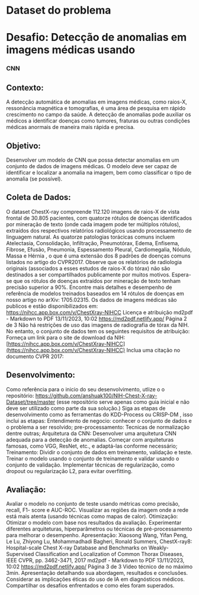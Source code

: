 # Dataset do problema
# Desafio: Detecção de anomalias em imagens médicas usando
### CNN
## Contexto:
A detecção automática de anomalias em imagens médicas, como raios-X, ressonância magnética e tomografias, é uma área de pesquisa em rápido crescimento no campo da saúde. A
detecção de anomalias pode auxiliar os médicos a identificar doenças como tumores, fraturas ou outras condições médicas anormais de maneira mais rápida e precisa.

## Objetivo:
Desenvolver um modelo de CNN que possa detectar anomalias em um conjunto de dados de
imagens médicas. O modelo deve ser capaz de identificar e localizar a anomalia na imagem,
bem como classificar o tipo de anomalia (se possível).
## Coleta de Dados:
O dataset ChestX-ray compreende 112.120 imagens de raios-X de vista frontal de 30.805 pacientes, com quatorze rótulos de doenças identificados por mineração de texto (onde cada
imagem pode ter múltiplos rótulos), extraídos dos respectivos relatórios radiológicos usando processamento de linguagem natural. As quatorze patologias torácicas comuns incluem
Atelectasia, Consolidação, Infiltração, Pneumotórax, Edema, Enfisema, Fibrose, Efusão, Pneumonia, Espessamento Pleural, Cardiomegalia, Nódulo, Massa e Hérnia , o que
é uma extensão dos 8 padrões de doenças comuns listados no artigo do CVPR2017. Observe que os relatórios de radiologia originais (associados a esses estudos de raios-X do tórax) não
são destinados a ser compartilhados publicamente por muitos motivos. Espera-se que os rótulos de doenças extraídos por mineração de texto tenham precisão superior a 90%. Encontre
mais detalhes e desempenho de referência de modelos treinados baseados em 14 rótulos de doenças em nosso artigo no arXiv: 1705.02315.
Os dados de imagens médicas são publicos e estão disponibilizados em:<br>
https://nihcc.app.box.com/v/ChestXray-NIHCC
Licença e atribuição
md2pdf - Markdown to PDF 13/11/2023, 10:02
https://md2pdf.netlify.app/ Página 2 de 3
Não há restrições de uso das imagens de radiografia de tórax da NIH. No entanto, o conjunto de
dados tem os seguintes requisitos de atribuição:
Forneça um link para o site de download da NIH: [https://nihcc.app.box.com/v/ChestXray-NIHCC](https://nihcc.app.box.com/v/ChestXray-NIHCC)
Inclua uma citação no documento CVPR 2017:
## Desenvolvimento:
Como referência para o inicio do seu desenvolvimento, utlize o o repositório:
https://github.com/anshuak100/NIH-Chest-X-ray-Dataset/tree/master (esse repositório serve
apenas como guia inicial e não deve ser utilizado como parte da sua solução.)
Siga as etapas de desenvolvimento como as ferramentas do KDD-Process ou CRISP-DM , isso
inclui as etapas:
Entendimento de negocio: conhecer o conjunto de dados e o problema a ser resolvido;
pre-processamento: Tecnicas de normalização dentre outras;
Arquitetura da CNN: Desenvolver uma arquitetura CNN adequada para a detecção de
anomalias. Começar com arquiteturas famosas, como VGG, ResNet, etc., e adaptá-las
conforme necessário;
Treinamento: Dividir o conjunto de dados em treinamento, validação e teste. Treinar o
modelo usando o conjunto de treinamento e validar usando o conjunto de validação.
Implementar técnicas de regularização, como dropout ou regularização L2, para evitar
overfitting.
## Avaliação:
Avaliar o modelo no conjunto de teste usando métricas como precisão, recall, F1-
score e AUC-ROC. Visualizar as regiões da imagem onde a rede está mais atenta (usando
técnicas como mapas de calor).
Otimização: Otimizar o modelo com base nos resultados da avaliação. Experimentar
diferentes arquiteturas, hiperparâmetros ou técnicas de pré-processamento para melhorar
o desempenho.
Apresentação:
Xiaosong Wang, Yifan Peng, Le Lu, Zhiyong Lu, Mohammadhadi Bagheri, Ronald Summers, ChestX-ray8: Hospital-scale Chest X-ray Database and Benchmarks on Weakly-Supervised Classification and Localization of Common Thorax Diseases, IEEE CVPR, pp. 3462-3471, 2017
md2pdf - Markdown to PDF 13/11/2023, 10:02
https://md2pdf.netlify.app/ Página 3 de 3
Video técnico de no máximo 3min. Apresentação detalhando sua abordagem, resultados e
conclusões.
Considerar as implicações éticas do uso de IA em diagnósticos médicos.
Compartilhar os desafios enfrentados e como eles foram superados.
